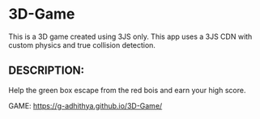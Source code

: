 # 3D-Game

This is a 3D game created using 3JS only. This app uses a 3JS CDN with custom physics and true collision detection.

## DESCRIPTION:

Help the green box escape from the red bois and earn your high score.

GAME: https://g-adhithya.github.io/3D-Game/
